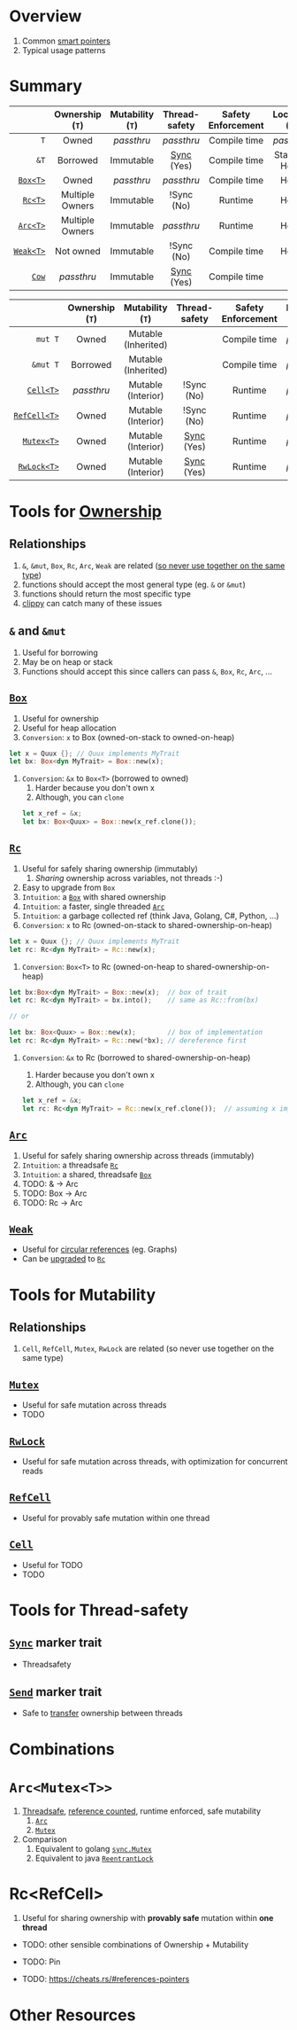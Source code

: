 # Overview
1. Common [smart pointers](https://doc.rust-lang.org/book/ch15-00-smart-pointers.html)
1. Typical usage patterns

# Summary
|              | Ownership (`T`) |      Mutability (`T`)    | Thread-safety | Safety Enforcement | Location (`T`) |   Send   |
|---:|:---:|:---:|:---:|:---:|:---:|:---:|
|          `T` | Owned                                                   | *passthru*              | *passthru*                 | Compile time  | *passthru*    | *passthru* |
|         `&T` | Borrowed                                                | Immutable               | [Sync](https://doc.rust-lang.org/std/marker/trait.Sync.html) (Yes)   | Compile time | Stack or Heap | *passthru* |
|     [`Box<T>`](https://doc.rust-lang.org/std/boxed/struct.Box.html)    | Owned                   | *passthru*                 | *passthru*    | Compile time  | Heap | *passthru* |
|      [`Rc<T>`](https://doc.rust-lang.org/std/rc/struct.Rc.html)        | Multiple Owners         | Immutable                  | !Sync (No)    | Runtime       | Heap | No |
|     [`Arc<T>`](https://doc.rust-lang.org/std/sync/struct.Arc.html)     | Multiple Owners         | Immutable                  | *passthru*    | Runtime       | Heap | *passthru* |
|    [`Weak<T>`](https://doc.rust-lang.org/std/rc/struct.Weak.html)      | Not owned               | Immutable                  | !Sync (No)    | Compile time  | Heap | No |
|        [`Cow`](https://doc.rust-lang.org/std/borrow/enum.Cow.html)     | *passthru*              | Immutable                  | [Sync](https://doc.rust-lang.org/std/marker/trait.Sync.html) (Yes)   | Compile time |                | *passthru* |


|              | Ownership (`T`) |      Mutability (`T`)    | Thread-safety | Safety Enforcement | Location (`T`) |   Send   |
|---:|:---:|:---:|:---:|:---:|:---:|:---:|
|      `mut T` | Owned                                                   | Mutable<br/>(Inherited) |                            | Compile time  | *passthru*    | Stack or Heap      |
|     `&mut T` | Borrowed                                                | Mutable<br/>(Inherited) |                            | Compile time  | *passthru*    | ?*passthru*?     |
|    [`Cell<T>`](https://doc.rust-lang.org/std/cell/struct.Cell.html)    | *passthru*              |  Mutable<br/>(Interior)    | !Sync (No)    | Runtime       | *passthru* |      *passthru*      |
| [`RefCell<T>`](https://doc.rust-lang.org/std/cell/struct.RefCell.html) | Owned                   |  Mutable<br/>(Interior)    | !Sync (No)    | Runtime       | *passthru* |      *passthru*      |
|   [`Mutex<T>`](https://doc.rust-lang.org/std/sync/struct.Mutex.html)   | Owned                   |  Mutable<br/>(Interior)    | [Sync](https://doc.rust-lang.org/std/marker/trait.Sync.html) (Yes)    | Runtime | *passthru* | Yes |
|  [`RwLock<T>`](https://doc.rust-lang.org/std/sync/struct.RwLock.html)  | Owned                   |  Mutable<br/>(Interior)    | [Sync](https://doc.rust-lang.org/std/marker/trait.Sync.html) (Yes)    | Runtime | *passthru* |      *passthru*      |



# Tools for [Ownership](https://doc.rust-lang.org/book/ch04-00-understanding-ownership.html)
## Relationships
1. `&`, `&mut`, `Box`, `Rc`, `Arc`, `Weak` are related ([so never use together on the same type](https://rust-lang.github.io/rust-clippy/master/index.html#redundant_allocation))
1. functions should accept the most general type (eg. `&` or `&mut`)
1. functions should return the most specific type
1. [clippy](https://rust-lang.github.io/rust-clippy/master/index.html#redundant_allocation) can catch many of these issues


## `&` and `&mut`
1. Useful for borrowing
1. May be on heap or stack
1. Functions should accept this since callers can pass `&`, `Box`, `Rc`, `Arc`, ...


## [`Box`](https://doc.rust-lang.org/std/boxed/struct.Box.html)
1. Useful for ownership
1. Useful for heap allocation
1. `Conversion`: `x` to Box<T> (owned-on-stack to owned-on-heap)
```rust
let x = Quux {}; // Quux implements MyTrait 
let bx: Box<dyn MyTrait> = Box::new(x);
```
1. `Conversion`: `&x` to `Box<T>` (borrowed to owned)
    1. Harder because you don't own x
    1. Although, you can `clone`    
    ```rust
    let x_ref = &x; 
    let bx: Box<Quux> = Box::new(x_ref.clone());
    ```

## [`Rc`](https://doc.rust-lang.org/std/rc/struct.Rc.html)
1. Useful for safely sharing ownership (immutably)
    1. *Sharing* ownership across variables, not threads :-)
1. Easy to upgrade from `Box`
1. `Intuition`: a [`Box`](https://doc.rust-lang.org/std/boxed/struct.Box.html) with shared ownership
1. `Intuition`: a faster, single threaded [`Arc`](https://doc.rust-lang.org/std/sync/struct.Arc.html)
1. `Intuition`: a garbage collected ref (think Java, Golang, C#, Python, ...)
1. `Conversion`: `x` to Rc<T> (owned-on-stack to shared-ownership-on-heap)
```rust
let x = Quux {}; // Quux implements MyTrait
let rc: Rc<dyn MyTrait> = Rc::new(x);
```
1. `Conversion`: `Box<T>` to Rc<T> (owned-on-heap to shared-ownership-on-heap)
```rust
let bx:Box<dyn MyTrait> = Box::new(x);  // box of trait
let rc: Rc<dyn MyTrait> = bx.into();    // same as Rc::from(bx)

// or 

let bx: Box<Quux> = Box::new(x);        // box of implementation
let rc: Rc<dyn MyTrait> = Rc::new(*bx); // dereference first
```
1. `Conversion`: `&x` to Rc<T> (borrowed to shared-ownership-on-heap)
    1. Harder because you don't own x
    1. Although, you can `clone`    
    ```rust
    let x_ref = &x;
    let rc: Rc<dyn MyTrait> = Rc::new(x_ref.clone());  // assuming x implements Clone
    ```


## [`Arc`](https://doc.rust-lang.org/std/sync/struct.Arc.html)
1. Useful for safely sharing ownership across threads (immutably)
1. `Intuition`: a threadsafe [`Rc`](https://doc.rust-lang.org/std/rc/struct.Rc.html)
1. `Intuition`: a shared, threadsafe [`Box`](https://doc.rust-lang.org/std/boxed/struct.Box.html)
1. TODO: & -> Arc
1. TODO: Box -> Arc
1. TODO: Rc -> Arc


## [`Weak`](https://doc.rust-lang.org/std/rc/struct.Weak.html)
- Useful for [circular references](TODO) (eg. Graphs)
- Can be [upgraded](https://doc.rust-lang.org/std/rc/struct.Weak.html#method.upgrade) to [`Rc`](https://doc.rust-lang.org/std/rc/struct.Rc.html)


# Tools for Mutability
## Relationships
1. `Cell`, `RefCell`, `Mutex`, `RwLock` are related (so never use together on the same type)  


## [`Mutex`](https://doc.rust-lang.org/std/sync/struct.Mutex.html)
- Useful for safe mutation across threads
- TODO

## [`RwLock`](https://doc.rust-lang.org/std/sync/struct.RwLock.html)
- Useful for safe mutation across threads, with optimization for concurrent reads


## [`RefCell`](https://doc.rust-lang.org/std/cell/struct.RefCell.html)
- Useful for provably safe mutation within one thread


## [`Cell`](https://doc.rust-lang.org/std/cell/struct.Cell.html)
- Useful for TODO
- TODO


# Tools for Thread-safety
## [`Sync`](https://doc.rust-lang.org/std/marker/trait.Sync.html) marker trait
- Threadsafety

## [`Send`](https://doc.rust-lang.org/std/marker/trait.Send.html) marker trait
- Safe to [transfer](https://doc.rust-lang.org/nomicon/send-and-sync.html) ownership between threads


# Combinations
# `Arc<Mutex<T>>`
1. [Threadsafe](https://doc.rust-lang.org/std/sync/struct.Arc.html#thread-safety), [reference counted](https://en.wikipedia.org/wiki/Reference_counting), runtime enforced, safe mutability
    1. [`Arc`](https://doc.rust-lang.org/std/sync/struct.Arc.html)
    1. [`Mutex`](https://doc.rust-lang.org/std/sync/struct.Mutex.html)
1. Comparison
    1. Equivalent to golang [`sync.Mutex`](https://pkg.go.dev/sync#Mutex)
    1. Equivalent to java [`ReentrantLock`](https://docs.oracle.com/en/java/javase/18/docs/api/java.base/java/util/concurrent/locks/ReentrantLock.html)

# Rc<RefCell<T>>
1. Useful for sharing ownership with **provably safe** mutation within **one thread**

- TODO: other sensible combinations of Ownership + Mutability



- TODO: Pin
- TODO: https://cheats.rs/#references-pointers

# Other Resources
